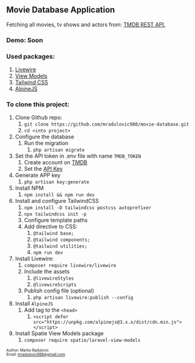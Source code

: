 ## Movie Database Application

Fetching all movies, tv shows and actors from: [TMDB REST API.](https://www.themoviedb.org/documentation/api)

### Demo: Soon

### Used packages:
1. [Livewire](https://laravel-livewire.com/)
2. [View Models](https://github.com/spatie/laravel-view-models)
3. [Tailwind CSS](https://tailwindcss.com/)
4. [AlpineJS](https://alpinejs.dev/)

### To clone this project:
1. Clone Github repo:
   1. `git clone https://github.com/mradulovic988/movie-database.git`
   2. `cd <into project>`
2. Configure the database
    1. Run the migration
        1. `php artisan migrate`
3. Set the API token in .env file with name `TMDB_TOKEN`
   1. Create account on [TMDB](https://www.themoviedb.org/)
   2. Set the [API Key](https://www.themoviedb.org/settings/api)
4. Generate APP key
    1. `php artisan key:generate`
5. Install NPM 
   1. `npm install && npm run dev`
6. Install and configure TailwindCSS
   1. `npm install -D tailwindcss postcss autoprefixer`
   2. `npx tailwindcss init -p`
   3. Configure template paths
   4. Add directive to CSS:
      1. `@tailwind base;`
      2. `@tailwind components;`
      3. `@tailwind utilities;`
      4. `npm run dev`
7. Install Livewire:
   1. `composer require livewire/livewire`
   2. Include the assets
      1. `@livewireStyles`
      2. `@livewireScripts`
   3. Publish config file (optional)
      1. `php artisan livewire:publish --config`
8. Install `AlpineJS`
   1. Add tag to the `<head>`
      1. `<script defer src="https://unpkg.com/alpinejs@3.x.x/dist/cdn.min.js"></script>`
9. Install Spatie View Models package
   1. `composer require spatie/laravel-view-models`


<sup><sub>Author: Marko Radulovic</sub></sup><br>
<sup><sub>Email: [mradulovic988@gmail.com](mailto:mradulovic988@gmail.com)</sub></sup>